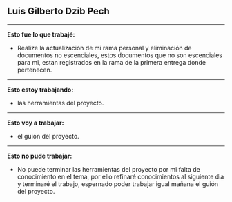 ## Luis Gilberto Dzib Pech

---
**Esto fue lo que trabajé:**

- Realize la actualización de mi rama personal y eliminación de documentos no escenciales, estos documentos que no son escenciales para mi, estan registrados en la rama de la primera entrega donde pertenecen.

---
**Esto estoy trabajando:**

- las herramientas del proyecto.

---
**Esto voy a trabajar:**

- el guión del proyecto.

---
**Esto no pude trabajar:**

- No puede terminar las herramientas del proyecto por mi falta de conocimiento en el tema, por ello refinaré conocimientos al siguiente dia y terminaré el trabajo, espernado poder trabajar igual mañana el guión del proyecto.
